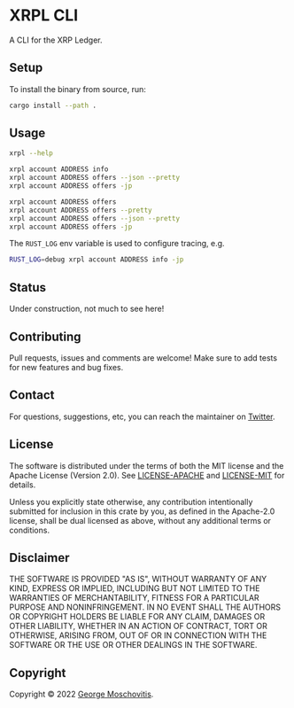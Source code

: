 # XRPL CLI

A CLI for the XRP Ledger.

## Setup

To install the binary from source, run:

```sh
cargo install --path .
```

## Usage

```sh
xrpl --help

xrpl account ADDRESS info
xrpl account ADDRESS offers --json --pretty
xrpl account ADDRESS offers -jp

xrpl account ADDRESS offers
xrpl account ADDRESS offers --pretty
xrpl account ADDRESS offers --json --pretty
xrpl account ADDRESS offers -jp
```

The `RUST_LOG` env variable is used to configure tracing, e.g.

```sh
RUST_LOG=debug xrpl account ADDRESS info -jp
```

## Status

Under construction, not much to see here!

## Contributing

Pull requests, issues and comments are welcome! Make sure to add tests for new features and bug fixes.

## Contact

For questions, suggestions, etc, you can reach the maintainer on [Twitter](https://twitter.com/gmosx).

## License

The software is distributed under the terms of both the MIT license and the Apache License (Version 2.0). See [LICENSE-APACHE](LICENSE-APACHE) and [LICENSE-MIT](LICENSE-MIT) for details.

Unless you explicitly state otherwise, any contribution intentionally submitted for inclusion in this crate by you, as defined in the Apache-2.0 license, shall be dual licensed as above, without any additional terms or conditions.

## Disclaimer

THE SOFTWARE IS PROVIDED "AS IS", WITHOUT WARRANTY OF
ANY KIND, EXPRESS OR IMPLIED, INCLUDING BUT NOT LIMITED
TO THE WARRANTIES OF MERCHANTABILITY, FITNESS FOR A
PARTICULAR PURPOSE AND NONINFRINGEMENT. IN NO EVENT
SHALL THE AUTHORS OR COPYRIGHT HOLDERS BE LIABLE FOR ANY
CLAIM, DAMAGES OR OTHER LIABILITY, WHETHER IN AN ACTION
OF CONTRACT, TORT OR OTHERWISE, ARISING FROM, OUT OF OR
IN CONNECTION WITH THE SOFTWARE OR THE USE OR OTHER
DEALINGS IN THE SOFTWARE.

## Copyright

Copyright © 2022 [George Moschovitis](https://gmosx.ninja).